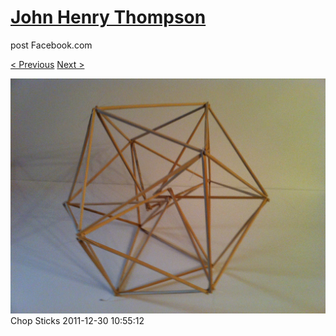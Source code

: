 # [John Henry Thompson](../README.md)
post Facebook.com

[< Previous](2011-12-30-4.md) [Next >](2011-12-30-6.md)

[![](../media/2011-12-30/Chop-Sticks-2.jpg)](../README.md)
Chop Sticks
2011-12-30 10:55:12